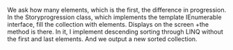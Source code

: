We ask how many elements, which is the first, the difference in progression.
    In the Storyprogression class, which implements the template IEnumerable interface,
fill the collection with elements. Displays on the screen
    +the method is there. In it, I implement descending sorting through LINQ
without the first and last elements. 
    And we output a new sorted collection.

